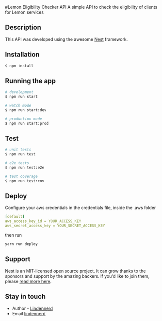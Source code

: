#Lemon Eligibility Checker API
A simple API to check the eligibility of clients for Lemon services

## Description

This API was developed using the awesome [Nest](https://github.com/nestjs/nest) framework.

## Installation

```bash
$ npm install
```

## Running the app

```bash
# development
$ npm run start

# watch mode
$ npm run start:dev

# production mode
$ npm run start:prod
```

## Test

```bash
# unit tests
$ npm run test

# e2e tests
$ npm run test:e2e

# test coverage
$ npm run test:cov
```

## Deploy

Configure your aws credentials in the credentials file, inside the .aws folder

```yaml
[default]
aws_access_key_id = YOUR_ACCESS_KEY
aws_secret_access_key = YOUR_SECRET_ACCESS_KEY
```

then run

```bash
yarn run deploy
```

## Support

Nest is an MIT-licensed open source project. It can grow thanks to the sponsors and support by the amazing backers. If you'd like to join them, please [read more here](https://docs.nestjs.com/support).

## Stay in touch

- Author - [Lindennerd](https://lindennerd.vercel.app)
- Email [lindennerd](mailto://lindennerd@gmail.com)

